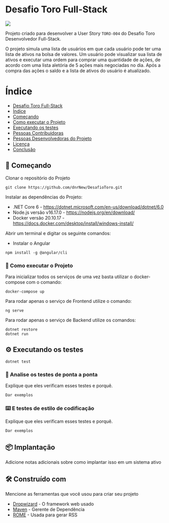 # Desafio Toro Full-Stack

<p align="left">
<img src="http://img.shields.io/static/v1?label=STATUS&message=EM%20DESENVOLVIMENTO&color=GREEN&style=for-the-badge"/>
</p>

Projeto criado para desenvolver a User Story `TORO-004` do Desafio Toro Desenvolvedor Full-Stack.

O projeto simula uma lista de usuários em que cada usuário pode ter uma lista de ativos na bolsa de valores. Um usuário pode visualizar sua lista de ativos e executar uma ordem para comprar uma quantidade de ações, de acordo com uma lista aletória de 5 ações mais negociadas no dia. Após a compra das ações o saldo e a lista de ativos do usuário é atualizado.

# Índice
* [Desafio Toro Full-Stack](#desafio-toro-full-stack)
* [Índice](#índice)
* [Começando](#-começando)
* [Como executar o Projeto](#-como-executar-o-projeto)
* [Executando os testes](#-executando-os-testes)
* [Pessoas Contribuidoras](#pessoas-contribuidoras)
* [Pessoas Desenvolvedoras do Projeto](#pessoas-desenvolvedoras)
* [Licença](#licença)
* [Conclusão](#conclusão)

## 🚀 Começando

Clonar o repositório do Projeto 
```
git clone https://github.com/dnrNew/DesafioToro.git
```
Instalar as dependências do Projeto:

- .NET Core 6 - https://dotnet.microsoft.com/en-us/download/dotnet/6.0
- Node.js versão v16.17.0 - https://nodejs.org/en/download/
- Docker versão 20.10.17 - https://docs.docker.com/desktop/install/windows-install/

Abrir um terminal e digitar os seguinte comandos:

- Instalar o Angular

```
npm install -g @angular/cli  
```

### 🔧 Como executar o Projeto

Para inicializar todos os serviços de uma vez basta utilizar o docker-compose com o comando:

```
docker-compose up
```

Para rodar apenas o serviço de Frontend utilize o comando:

```
ng serve
```

Para rodar apenas o serviço de Backend utilize os comandos:

```
dotnet restore 
dotnet run
```

## ⚙️ Executando os testes

```
dotnet test 
```

### 🔩 Analise os testes de ponta a ponta

Explique que eles verificam esses testes e porquê.

```
Dar exemplos
```

### ⌨️ E testes de estilo de codificação

Explique que eles verificam esses testes e porquê.

```
Dar exemplos
```

## 📦 Implantação

Adicione notas adicionais sobre como implantar isso em um sistema ativo

## 🛠️ Construído com

Mencione as ferramentas que você usou para criar seu projeto

* [Dropwizard](http://www.dropwizard.io/1.0.2/docs/) - O framework web usado
* [Maven](https://maven.apache.org/) - Gerente de Dependência
* [ROME](https://rometools.github.io/rome/) - Usada para gerar RSS

